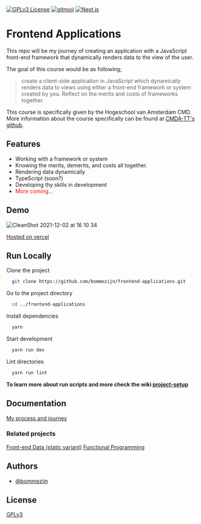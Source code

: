 
<!-- Add badges from somewhere like: [shields.io](https://shields.io/) -->
[![GPLv3 License](https://img.shields.io/badge/License-GPL%20v3-yellow.svg)](https://opensource.org/licenses/)  [![gitmoji](https://img.shields.io/badge/gitmoji-%20😜%20😍-FFDD67.svg?style=flat)](https://gitmoji.dev)  [![Next.js](https://img.shields.io/badge/Next.js-black.svg?style=flat&logo=nextdotjs)](https://nextjs.org) 

# Frontend Applications

This repo will be my journey of creating an application with a JavaScript front-end framework that dynamically renders data to the view of the user.

The goal of this course would be as following;
> create a client-side application in JavaScript which dynamically renders data to views using either a front-end framework or system created by you. Reflect on the merits and costs of frameworks together.

This course is specifically given by the Hogeschool van Amsterdam CMD. More information about the course specifically can be found at [CMDA-TT's github](https://github.com/cmda-tt/course-21-22).



## Features

- Working with a framework or system
- Knowing the merits, demerits, and costs all together.
- Rendering data dynamically
- TypeScript (soon?)
- Developing thy skills in development
- <span style="color:red">More coming...</span>


## Demo

![CleanShot 2021-12-02 at 16 10 34](https://user-images.githubusercontent.com/13199349/144448851-54874811-f230-4f70-9220-7ad0a2988cee.gif)

[Hosted on vercel](https://frontend-applications-eight.vercel.app/) 


## Run Locally

Clone the project

```bash
  git clone https://github.com/bommezijn/frontend-applications.git
```
Go to the project directory
```bash
  cd ../frontend-applications
```
Install dependencies
```bash
  yarn
```
Start development

```bash
  yarn run dev
```
Lint directories
```bash
  yarn run lint
```

**To learn more about run scripts and more check the wiki [project-setup](https://github.com/bommezijn/frontend-applications/wiki/project-setup)**

## Documentation

[My process and journey](https://github.com/bommezijn/frontend-applications/wiki)

### Related projects
[Front-end Data (static variant)](https://github.com/bommezijn/frontend-data)
[Functional Programming](https://github.com/bommezijn/functional-programming)

## Authors

- [@bommezijn](https://www.github.com/bommezijn)


## License

[GPLv3](https://github.com/bommezijn/frontend-applications/blob/main/LICENSE)

